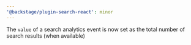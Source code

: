 ```yaml
---
'@backstage/plugin-search-react': minor
---
```


The `value` of a search analytics event is now set as the total number of search results (when available)
